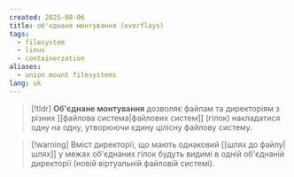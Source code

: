 ```yaml
---
created: 2025-08-06
title: об'єднане монтування (overflays)
tags:
  - filesystem
  - linux
  - containerzation
aliases:
  - union mount filesystems
lang: uk
---
```

> [!tldr]
> **Об'єднане монтування** дозволяє файлам та директоріям з різних [[файлова система|файлових систем]] (гілок) накладатися одну на одну, утворюючи єдину цілісну файлову систему.

> [!warning] Вміст директорії, що мають однаковий [[шлях до файлу|шлях]] у межах об'єднаних гілок будуть видимі в одній об'єднаній директорії (новій віртуальній файловій системі).
